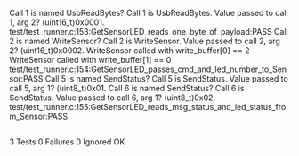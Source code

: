 Call 1 is named UsbReadBytes? Call 1 is UsbReadBytes.
Value passed to call 1, arg 2? (uint16_t)0x0001.
test/test_runner.c:153:GetSensorLED_reads_one_byte_of_payload:PASS
Call 2 is named WriteSensor? Call 2 is WriteSensor.
Value passed to call 2, arg 2? (uint16_t)0x0002.
WriteSensor called with write_buffer[0] == 2
WriteSensor called with write_buffer[1] == 0
test/test_runner.c:154:GetSensorLED_passes_cmd_and_led_number_to_Sensor:PASS
Call 5 is named SendStatus? Call 5 is SendStatus.
Value passed to call 5, arg 1? (uint8_t)0x01.
Call 6 is named SendStatus? Call 6 is SendStatus.
Value passed to call 6, arg 1? (uint8_t)0x02.
test/test_runner.c:155:GetSensorLED_reads_msg_status_and_led_status_from_Sensor:PASS

-----------------------
3 Tests 0 Failures 0 Ignored 
OK
